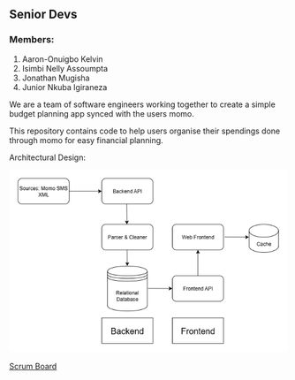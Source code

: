 ## Senior Devs
### Members:
1.    Aaron-Onuigbo Kelvin
2.    Isimbi Nelly Assoumpta
3.    Jonathan Mugisha
4.    Junior Nkuba Igiraneza

We are a team of software engineers working together to create a simple budget planning app synced with the users momo.

This repository contains code to help users organise their spendings done through momo for easy financial planning.

Architectural Design:

![alt text](https://github.com/KelvinAaron/MoQuick/blob/main/docs/Architectural.png) 

[Scrum Board](https://github.com/users/KelvinAaron/projects/1/views/1)